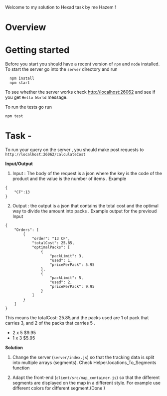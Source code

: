 Welcome to my solution to Hexad task by me Hazem !


# Overview



# Getting started
Before you start you should have a recent version of `npm` and `node`
installed.
To start the server go into the `server` directory and run
```
  npm install
  npm start
```
To see whether the server works check <http://localhost:26062> and see if you
get `Hello World` message.

To run the tests go run
```
npm test
```


# Task -
To run your query on the server , you should make post requests to `http://localhost:26062/calculateCost`

**Input/Output**
1. Input : The body of the request is a json where the key is the code of the product and the value is the number of items .
Example
```
{
	"CF":13
}

```
2. Output : the output is a json that contains the total cost and the optimal way to divide the amount into packs .
Example output for the previoud Input 
```
{
    "Orders": [
        {
            "order": "13 CF",
            "totalCost": 25.85,
            "optimalPacks": [
                {
                    "packLimit": 3,
                    "used": 1,
                    "pricePerPack": 5.95
                },
                {
                    "packLimit": 5,
                    "used": 2,
                    "pricePerPack": 9.95
                }
            ]
        }
    ]
}
```
This means the totalCost: 25.85,and the packs used are 1 of pack that carries 3, and 2 of the packs that carries 5 .
- 2 x 5 $9.95
- 1 x 3 $5.95

**Solution**
1. Change the server (`server/index.js`) so that the tracking data is
split into multiple arrays (segments). Check Helper.locations_To_Segments function

2. Adapt the front-end (`client/src/map_container.js`) so that the different
segments are displayed on the map in a different style. For example use
different colors for different segment.(Done )
